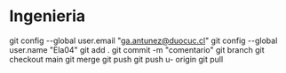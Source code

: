 # Ingenieria
git config --global user.email "ga.antunez@duocuc.cl"
git config --global user.name "Ela04"
git add .
git commit -m "comentario"
git branch
git checkout main
git merge 
git push
git push u- origin
git pull
